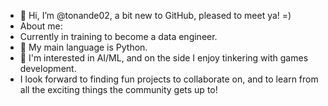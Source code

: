 - 👋 Hi, I’m @tonande02, a bit new to GitHub, pleased to meet ya! =)
- About me:
- Currently in training to become a data engineer.
- 👀 My main language is Python.
- 🌱 I'm interested in AI/ML, and on the side I enjoy tinkering with games development.
- I look forward to finding fun projects to collaborate on, and to learn from all the exciting things the community gets up to!

<!---
tonande02/tonande02 is a ✨ special ✨ repository because its `README.md` (this file) appears on your GitHub profile.
You can click the Preview link to take a look at your changes.
--->
